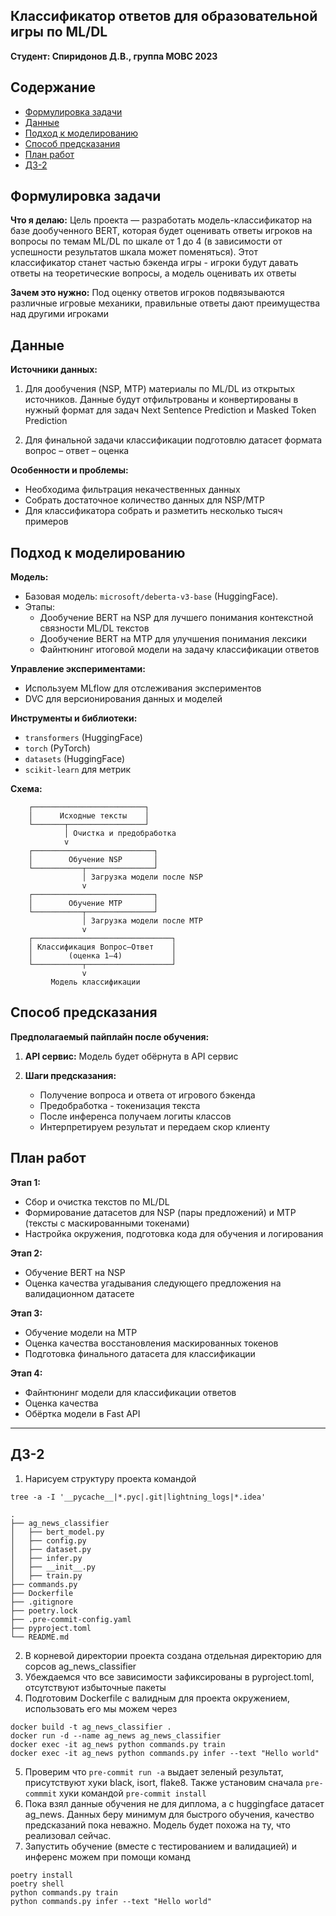 ## Классификатор ответов для образовательной игры по ML/DL
**Студент: Спиридонов Д.В., группа МОВС 2023**

## Содержание
- [Формулировка задачи](#формулировка-задачи)
- [Данные](#данные)
- [Подход к моделированию](#подход-к-моделированию)
- [Способ предсказания](#способ-предсказания)
- [План работ](#план-работ)
- [ДЗ-2](#дз-2)

## Формулировка задачи
**Что я делаю:**
Цель проекта — разработать модель-классификатор на базе дообученного BERT, которая будет оценивать ответы игроков на вопросы по темам ML/DL по шкале от 1 до 4 (в зависимости от успешности результатов шкала может поменяться).
Этот классификатор станет частью бэкенда игры - игроки будут давать ответы на теоретические вопросы, а модель оценивать их ответы

**Зачем это нужно:**
Под оценку ответов игроков подвязываются различные игровые механики, правильные ответы дают преимущества над другими игроками

## Данные
**Источники данных:**

1. Для дообучения (NSP, MTP) материалы по ML/DL из открытых источников. Данные будут отфильтрованы и конвертированы в нужный формат для задач Next Sentence Prediction и Masked Token Prediction

2. Для финальной задачи классификации подготовлю датасет формата вопрос – ответ – оценка

**Особенности и проблемы:**
- Необходима фильтрация некачественных данных
- Собрать достаточное количество данных для NSP/MTP
- Для классификатора собрать и разметить несколько тысяч примеров

## Подход к моделированию
**Модель:**
- Базовая модель: `microsoft/deberta-v3-base` (HuggingFace).
- Этапы:
   - Дообучение BERT на NSP для лучшего понимания контекстной связности ML/DL текстов
   - Дообучение BERT на MTP для улучшения понимания лексики
   - Файнтюнинг итоговой модели на задачу классификации ответов

 **Управление экспериментами:**
 - Используем MLflow для отслеживания экспериментов
 - DVC для версионирования данных и моделей

**Инструменты и библиотеки:**
- `transformers` (HuggingFace)
- `torch` (PyTorch)
- `datasets` (HuggingFace)
- `scikit-learn` для метрик

**Схема:**

        ┌─────────────────────────┐
        │      Исходные тексты    │
        └───────┬─────────────────┘
                │ Очистка и предобработка
                v
        ┌───────────────────────────┐
        │        Обучение NSP       │
        └───────────┬───────────────┘
                    │ Загрузка модели после NSP
                    v
        ┌───────────────────────────┐
        │        Обучение MTP       │
        └───────────┬───────────────┘
                    │ Загрузка модели после MTP
                    v
        ┌───────────────────────────────┐
        │ Классификация Вопрос–Ответ    │
        │        (оценка 1–4)           │
        └───────────┬───────────────────┘
                    v
             Модель классификации


## Способ предсказания
**Предполагаемый пайплайн после обучения:**

1. **API сервис:**
   Модель будет обёрнута в API сервис

2. **Шаги предсказания:**
   - Получение вопроса и ответа от игрового бэкенда
   - Предобработка - токенизация текста
   - После инференса получаем логиты классов
   - Интерпретируем результат и передаем скор клиенту

## План работ

**Этап 1:**
- Сбор и очистка текстов по ML/DL
- Формирование датасетов для NSP (пары предложений) и MTP (тексты с маскированными токенами)
- Настройка окружения, подготовка кода для обучения и логирования

**Этап 2:**
- Обучение BERT на NSP
- Оценка качества угадывания следующего предложения на валидационном датасете

**Этап 3:**
- Обучение модели на MTP
- Оценка качества восстановления маскированных токенов
- Подготовка финального датасета для классификации

**Этап 4:**
- Файнтюнинг модели для классификации ответов
- Оценка качества
- Обёртка модели в Fast API

---


## ДЗ-2

1. Нарисуем структуру проекта командой
```
tree -a -I '__pycache__|*.pyc|.git|lightning_logs|*.idea'
```

```
.
├── ag_news_classifier
│   ├── bert_model.py
│   ├── config.py
│   ├── dataset.py
│   ├── infer.py
│   ├── __init__.py
│   ├── train.py
├── commands.py
├── Dockerfile
├── .gitignore
├── poetry.lock
├── .pre-commit-config.yaml
├── pyproject.toml
└── README.md

```
2. В корневой директории проекта создана отдельная директорию для сорсов ag_news_classifier
3. Убеждаемся что все зависимости зафиксированы в pyproject.toml, отсутствуют избыточные пакеты
4. Подготовим Dockerfile с валидным для проекта окружением, использовать его мы можем через
```
docker build -t ag_news_classifier .
docker run -d --name ag_news ag_news_classifier
docker exec -it ag_news python commands.py train
docker exec -it ag_news python commands.py infer --text "Hello world"
```
5. Проверим что `pre-commit run -a` выдает зеленый результат, присутствуют хуки black, isort, flake8. Также установим сначала `pre-commmit` хуки командой `pre-commit install`
6. Пока взял данные обучения не для диплома, а c huggingface датасет ag_news. Данных беру минимум для быстрого обучения, качество предсказаний пока неважно. Модель будет похожа на ту, что реализовал сейчас.
7. Запустить обучение (вместе с тестированием и валидацией) и инференс можем при помощи команд
```
poetry install
poetry shell
python commands.py train
python commands.py infer --text "Hello world"
```
